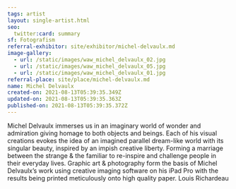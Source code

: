 ```yaml
---
tags: artist
layout: single-artist.html
seo:
  twitter:card: summary
sf: Fotografism
referral-exhibitor: site/exhibitor/michel-delvaulx.md
image-gallery:
  - url: /static/images/waw_michel_delvaulx_02.jpg
  - url: /static/images/waw_michel_delvaulx_05.jpg
  - url: /static/images/waw_michel_delvaulx_01.jpg
referral-place: site/place/michel-delvaulx.md
name: Michel Delvaulx
created-on: 2021-08-13T05:39:35.349Z
updated-on: 2021-08-13T05:39:35.363Z
published-on: 2021-08-13T05:39:35.372Z
---
```

Michel Delvaulx immerses us in an imaginary world of wonder and admiration giving homage to both objects and beings.
Each of his visual creations evokes the idea of an imagined parallel dream-like world with its singular beauty, inspired by an
impish creative liberty.
Forming a marriage between the strange & the familiar to re-inspire and challenge people in their everyday lives.
Graphic art & photography form the basis of Michel Delvaulx’s work using creative imaging software on his iPad Pro with the
results being printed meticulously onto high quality paper.
Louis Richardeau
